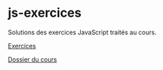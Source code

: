# js-exercices
Solutions des exercices JavaScript traités au cours.

[Exercices](https://docs.google.com/presentation/d/1SA5FZfqMESTdzHJpBG6_4rRIvnDXj9KSpYQ-g0fAxxg/edit?usp=sharing)

[Dossier du cours](https://drive.google.com/drive/folders/159GTJZIt3lVuPEdoGbV6PnwkniTyKP8a?usp=sharing)
